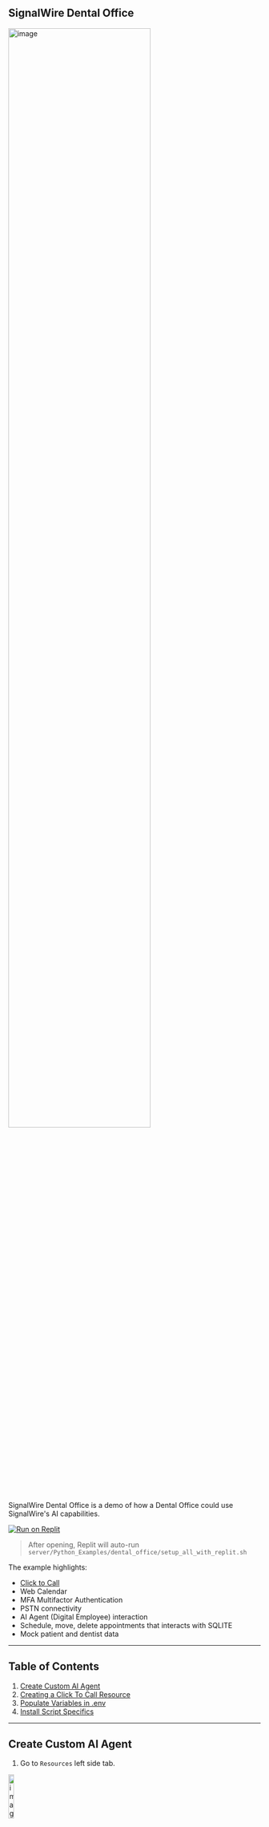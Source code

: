 SignalWire Dental Office
----------------

<img src="https://github.com/user-attachments/assets/b71a75e4-5aa4-422b-bcd7-4502036fe429" alt="image" style="width:75%;">


SignalWire Dental Office is a demo of how a Dental Office could use SignalWire's AI capabilities.

[![Run on Replit](https://replit.com/badge/github/len-pgh/sw_dental_office.svg)](https://replit.com/github/len-pgh/sw_dental_office)

> After opening, Replit will auto-run `server/Python_Examples/dental_office/setup_all_with_replit.sh`


The example highlights:

* [Click to Call](https://developer.signalwire.com/tools/c2c/technical-reference#methods)
* Web Calendar
* MFA Multifactor Authentication
* PSTN connectivity
* AI Agent (Digital Employee) interaction
* Schedule, move, delete appointments that interacts with SQLITE
* Mock patient and dentist data

---

## Table of Contents

1. [Create Custom AI Agent](#Create-Custom-AI-Agent)
2. [Creating a Click To Call Resource](#Creating-a-Click-To-Call-Resource)
3. [Populate Variables in .env](#Populate-Variables-in-env)
4. [Install Script Specifics](#Install-Script-Specifics)


---

## Create Custom AI Agent

1. Go to `Resources` left side tab.

<img src="https://github.com/user-attachments/assets/b5dd5804-207a-42b0-a22c-f4575bd3a225" alt="image" style="width:15%;">


2. Click the button `Add New`

<img src="https://github.com/user-attachments/assets/07eea87d-b2fc-4a92-8c7a-dfb97c462eaa" alt="image" style="width:15%;">


3. Choose `AI Agent`

<img src="https://github.com/user-attachments/assets/a0dc60a6-a871-402c-8ec7-07da15e8113e" alt="image" style="width:50%;">


4. Choose `Custom AI Agent`

<img src="https://github.com/user-attachments/assets/a5ee97ff-3d06-4c10-86a7-ba6c6422d99b" alt="image" style="width:50%;">


5. Click the `functions` tab

<img src="https://github.com/user-attachments/assets/041c2e7c-3187-4c6d-adf4-4e87c1f1f3af" alt="image" style="width:50%;">



6. Enter the URL in the search box. In this example we are using NGROK. https://admin:password@test.ngrok-free.app/swaig

<img src="https://github.com/user-attachments/assets/e83fb060-4444-46b3-a5a2-3cf4e643a701" alt="image" style="width:50%;">


7. Click the checkbox to enable the functions. Then click the `create` button.


<img src="https://github.com/user-attachments/assets/f4073afa-4b54-4cda-a807-71ddc697acb3" alt="image" style="width:50%;">


8. Then click the `save` button.

<img src="https://github.com/user-attachments/assets/528c5188-19db-4460-b8de-ee4d11bda4fe" alt="image" style="width:50%;">



## Creating a Click To Call Resource

From the SignalWire dashboard:

1. Click Tools at the bottom left menu, then Click To Call

<img src="https://github.com/user-attachments/assets/1662fc43-d20c-4479-b221-c26038f83daf" alt="image" style="width:10%;">


2. Click + Add

<img src="https://github.com/user-attachments/assets/26876fbf-e8ed-4c06-9177-9ad27d5c7b53" alt="image" style="width:10%;">

3. Choose and select the Resource

<img src="https://github.com/user-attachments/assets/5e1a9a6e-d7e9-445a-b413-06d79b3e83d2" alt="image" style="width:50%;">


4. Click the word Add

<img src="https://github.com/user-attachments/assets/02adb341-dc2d-448c-aa09-34b03a19e508" alt="image" style="width:50%;">

5. You now have a click to call widget

<img src="https://github.com/user-attachments/assets/0dfcaccb-e13c-4c7c-bd3f-c8b34444fed9" alt="image" style="width:50%;">


## Populate Variables in env

The setup script will output a .env file that you will populate with credentials and API keys.


```
HTTP_USERNAME=admin
HTTP_PASSWORD=password
SIGNALWIRE_PROJECT_ID=
SIGNALWIRE_TOKEN=
SIGNALWIRE_SPACE=
FROM_NUMBER=
C2C_ADDRESS=
C2C_API_KEY=
NGROK_DOMAIN=
NGROK_PATH=/usr/local/bin/ngrok
NGROK_AUTH_TOKEN=
```


* `HTTP_USERNAME` HTTP username that is used in the dashboard endpoint SWML URL.
* `HTTP_PASSWORD` HTTP password that is used in the dashboard endpoint SWML URL.
* `SIGNALWIRE_PROJECT_ID` Your SignalWire Project ID. This is found in the dashboard.
* `SIGNALWIRE_TOKEN` Your SignalWire Token (API Key). This is generated in the dashboard under API.
* `SignalWire Space` This is your subdomain name. For example: hxxps://subdomain.signalwire.com.
* `FROM_NUMBER` This is a phone number from your SignalWire dashboard and is project specific.
* `C2C_ADDRESS` This is the address that is created when you create a Click To Call resource widget.
  *  This is found under Tools > Click To Call > Then click on the widget.
  *  Use the Address. In this example you would use `dental-office-kihyn`

<img src="https://github.com/user-attachments/assets/ae05c14d-dd58-410c-a513-9ef141c9b6db" alt="image" style="width:50%;">

* `C2C_API_KEY` Use the Copy Token (Key)
* `NGROK_DOMAIN` Use if you have a custom NGROK domain
* `NGROK_PATH` Edit this if your ngrok path is different.
* `NGROK_AUTH_TOKEN` Use the token from the NGROK dashboard.



## Install Script Specifics

### Script Header and Directory Structure
- **File**: None (just creates directories)
- **Content**: `mkdir -p dental_app/templates dental_app/static/css dental_app/static/js`

### Create schema.sql
- **File**: `dental_app/schema.sql`
- **Content**: Defines tables (`patients`, `dentists`, `appointments`, `visits`).

### Create index.html
- **File**: `dental_app/templates/index.html`
- **Content**: Calendar UI with links to add/manage appointments.

### Create add_appointment.html
- **File**: `dental_app/templates/add_appointment.html`
- **Content**: Form for adding appointments via web UI.
- This is for the web interface, not SWAIG endpoints.

### Create move_appointment.html
- **File**: `dental_app/templates/move_appointment.html`
- **Content**: Form for moving appointments via web UI.
- Web UI only.

### Create admin_dentists.html
- **File**: `dental_app/templates/admin_dentists.html`
- **Content**: Manage dentists UI.
- Dentist management UI, not SWAIG-related.

### Create admin_add_dentist.html
- **File**: `dental_app/templates/admin_add_dentist.html`
- **Content**: Add dentist form.
- Web UI only.

### Create admin_edit_dentist.html
- **File**: `dental_app/templates/admin_edit_dentist.html`
- **Content**: Edit dentist form.
- Web UI only.

### Create admin_patients.html
- **File**: `dental_app/templates/admin_patients.html`
- **Content**: Manage patients UI.
- Web UI only.

### Create admin_add_patient.html
- **File**: `dental_app/templates/admin_add_patient.html`
- **Content**: Add patient form.
- Web UI only.

### Create admin_edit_patient.html
- **File**: `dental_app/templates/admin_edit_patient.html`
- **Content**: Edit patient form.
- Web UI only.

### Create admin_add_appointment.html
- **File**: `dental_app/templates/admin_add_appointment.html`
- **Content**: Add appointment form for admin UI.
- Web UI only.

### Create admin_patient_visits.html
- **File**: `dental_app/templates/admin_patient_visits.html`
- **Content**: View patient visits and appointments UI.
- Web UI only.

### Create admin_add_patient_visit.html
- **File**: `dental_app/templates/admin_add_patient_visit.html`
- **Content**: Add patient visit form.
- Web UI only.

### Create debug_db.html
- **File**: `dental_app/templates/debug_db.html`
- **Content**: Debug database view UI.
- Web UI only.

### Create generate_token.html
- **File**: `dental_app/templates/generate_token.html`
- **Content**: Token generation UI.
- Web UI only.

### Create create_fake_data.py
- **File**: `dental_app/create_fake_data.py`
- **Content**: Generates fake data with E.164 phone numbers.

### Create init_db.py
- **File**: `dental_app/init_db.py`
- **Content**: Initializes the database with `schema.sql`.

### Create app.py
- **File**: `dental_app/app.py`
- **Content**: Main Flask app with SWAIG endpoints.

### Create requirements.txt
- **File**: `dental_app/requirements.txt`
- **Content**: Lists Python dependencies (`flask`, `signalwire-swaig`, etc.).

### Setup Commands
- **File**: None (just commands)
- **Content**: Sets up venv, installs requirements, runs `init_db.py` and `create_fake_data.py`.
